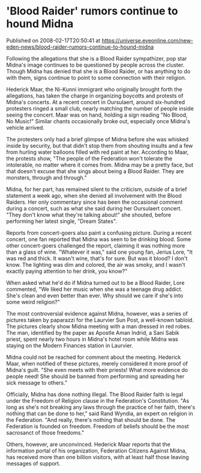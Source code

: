 # 'Blood Raider' rumors continue to hound Midna
Published on 2008-02-17T20:50:41 at https://universe.eveonline.com/new-eden-news/blood-raider-rumors-continue-to-hound-midna

Following the allegations that she is a Blood Raider sympathizer, pop star Midna's image continues to be questioned by people across the cluster. Though Midna has denied that she is a Blood Raider, or has anything to do with them, signs continue to point to some connection with their religion.

Hederick Maar, the Ni-Kunni immigrant who originally brought forth the allegations, has taken the charge in organizing boycotts and protests of Midna's concerts. At a recent concert in Oursulaert, around six-hundred protesters ringed a small club, nearly matching the number of people inside seeing the concert. Maar was on hand, holding a sign reading "No Blood, No Music!" Similar chants occasionally broke out, especially once Midna's vehicle arrived.

The protesters only had a brief glimpse of Midna before she was whisked inside by security, but that didn't stop them from shouting insults and a few from hurling water balloons filled with red paint at her. According to Maar, the protests show, "The people of the Federation won't tolerate the intolerable, no matter where it comes from. Midna may be a pretty face, but that doesn't excuse that she sings about being a Blood Raider. They are monsters, through and through."

Midna, for her part, has remained silent to the criticism, outside of a brief statement a week ago, when she denied all involvement with the Blood Raiders. Her only commentary since has been the occasional comment during a concert, such as what she said during her Oursulaert concert. "They don't know what they're talking about!" she shouted, before performing her latest single, "Dream States".

Reports from concert-goers also paint a confusing picture. During a recent concert, one fan reported that Midna was seen to be drinking blood. Some other concert-goers challenged the report, claiming it was nothing more than a glass of wine. "Whatever it was," said one young fan, Jerius Lore, "It was red and thick. It wasn't wine, that's for sure. But was it blood? I don't know. The lighting was dim and colored, the air was smoky, and I wasn't exactly paying attention to her drink, you know?"

When asked what he'd do if Midna turned out to be a Blood Raider, Lore commented, "We liked her music when she was a teenage drug addict. She's clean and even better than ever. Why should we care if she's into some weird religion?"

The most controversial evidence against Midna, however, was a series of pictures taken by paparazzi for the Laurvier Sun Post, a well-known tabloid. The pictures clearly show Midna meeting with a man dressed in red robes. The man, identified by the paper as Apostle Aman Indrid, a Sani Sabik priest, spent nearly two hours in Midna's hotel room while Midna was staying on the Modern Finances station in Laurvier.

Midna could not be reached for comment about the meeting. Hederick Maar, when notified of these pictures, merely considered it more proof of Midna's guilt. "She even meets with their priests! What more evidence do people need! She should be banned from performing and spreading her sick message to others."

Officially, Midna has done nothing illegal. The Blood Raider faith is legal under the Freedom of Religion clause in the Federation's Constitution. "As long as she's not breaking any laws through the practice of her faith, there's nothing that can be done to her," said Rand Wyndia, an expert on religion in the Federation. "And really, there's nothing that should be done. The Federation is founded on freedom. Freedom of beliefs should be the most sacrosanct of those freedoms."

Others, however, are unconvinced. Hederick Maar reports that the information portal of his organization, Federation Citizens Against Midna, has received more than one billion visitors, with at least half those leaving messages of support.
